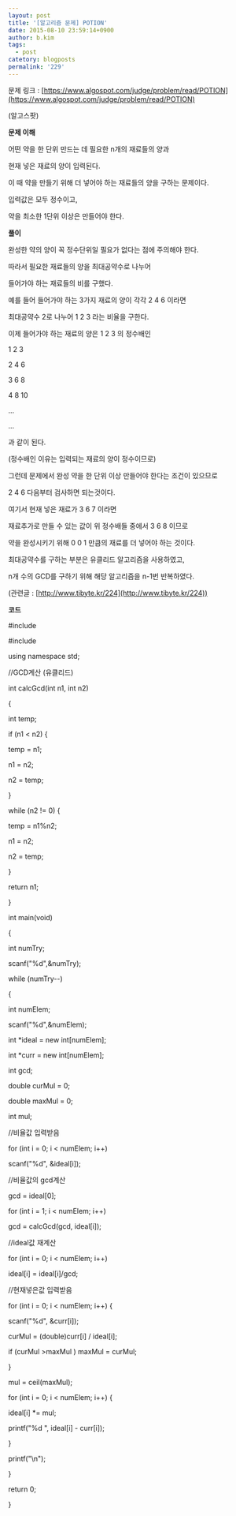 ```yaml
---
layout: post
title: '[알고리즘 문제] POTION'
date: 2015-08-10 23:59:14+0900
author: b.kim
tags:
  - post
catetory: blogposts
permalink: '229'
---
```



  

  

문제 링크 :
[https://www.algospot.com/judge/problem/read/POTION](https://www.algospot.com/judge/problem/read/POTION)

(알고스팟)

  

 **문제 이해**

어떤 약을 한 단위 만드는 데 필요한 n개의 재료들의 양과

현재 넣은 재료의 양이 입력된다.

이 때 약을 만들기 위해 더 넣어야 하는 재료들의 양을 구하는 문제이다.

입력값은 모두 정수이고,

약을 최소한 1단위 이상은 만들어야 한다.

  

  

 **풀이**

완성한 약의 양이 꼭 정수단위일 필요가 없다는 점에 주의해야 한다.

따라서 필요한 재료들의 양을 최대공약수로 나누어

들어가야 하는 재료들의 비를 구했다.

  

예를 들어 들어가야 하는 3가지 재료의 양이 각각 2 4 6 이라면

최대공약수 2로 나누어 1 2 3 라는 비율을 구한다.

이제 들어가야 하는 재료의 양은 1 2 3 의 정수배인

1 2 3

2 4 6

3 6 8

4 8 10

...

...

과 같이 된다.

(정수배인 이유는 입력되는 재료의 양이 정수이므로)

  

그런데 문제에서 완성 약을 한 단위 이상 만들어야 한다는 조건이 있으므로

2 4 6 다음부터 검사하면 되는것이다.

  

여기서 현재 넣은 재료가 3 6 7 이라면

재료추가로 만들 수 있는 값이 위 정수배들 중에서 3 6 8 이므로

약을 완성시키기 위해 0 0 1 만큼의 재료를 더 넣어야 하는 것이다.

  

최대공약수를 구하는 부분은 유클리드 알고리즘을 사용하였고,

n개 수의 GCD를 구하기 위해 해당 알고리즘을 n-1번 반복하였다.

(관련글 : [http://www.tibyte.kr/224](http://www.tibyte.kr/224))

  

  

 **코드**



#include <cstdio>

#include <cmath>

  

using namespace std;

  

//GCD계산 (유클리드)

int calcGcd(int n1, int n2)

{

int temp;

if (n1 < n2) {

temp = n1;

n1 = n2;

n2 = temp;

}

while (n2 != 0) {

temp = n1%n2;

n1 = n2;

n2 = temp;

}

  

return n1;

}

  

  

int main(void)

{

  

int numTry;

scanf("%d",&numTry);

  

while (numTry--)

{

int numElem;

scanf("%d",&numElem);

  

int *ideal = new int[numElem];

int *curr = new int[numElem];

int gcd;

double curMul = 0;

double maxMul = 0;

int mul;

//비율값 입력받음

for (int i = 0; i < numElem; i++)

scanf("%d", &ideal[i]);

  

  

//비율값의 gcd계산

gcd = ideal[0];

for (int i = 1; i < numElem; i++)

gcd = calcGcd(gcd, ideal[i]);

  

  

//ideal값 재계산

for (int i = 0; i < numElem; i++)

ideal[i] = ideal[i]/gcd;

  

//현재넣은값 입력받음

for (int i = 0; i < numElem; i++) {

scanf("%d", &curr[i]);

curMul = (double)curr[i] / ideal[i];

if (curMul >maxMul ) maxMul  = curMul;

}

mul = ceil(maxMul);

for (int i = 0; i < numElem; i++) {

ideal[i] *= mul;

printf("%d ", ideal[i] - curr[i]);

}

printf("\n");

  

}

return 0;

}

  

  

  

  

  

  

  

  

  


